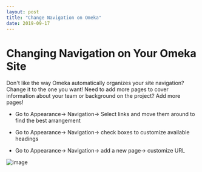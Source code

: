 ```yaml
---
layout: post
title: "Change Navigation on Omeka"
date: 2019-09-17
---
```

# Changing Navigation on Your Omeka Site #

Don't like the way Omeka automatically organizes your site navigation? Change it to the one you want!
Need to add more pages to cover information about your team or background on the project? Add more pages!

* Go to Appearance-> Navigation-> Select links and move them around to find the best arrangement

* Go to Appearance-> Navigation-> check boxes to customize available headings

* Go to Appearance-> Navigation-> add a new page-> customize URL

![image](https://user-images.githubusercontent.com/54911846/65055998-2563ad80-d93e-11e9-9603-620a8661d72b.png)
